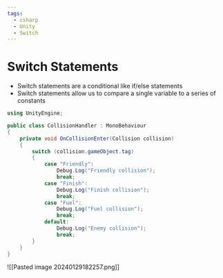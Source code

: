 ```yaml
---
tags:
  - csharp
  - Unity
  - Switch
---
```

# Switch Statements


* Switch statements are a conditional like if/else statements
* Switch statements allow us to compare a single variable to a series of constants

```c#
using UnityEngine;

public class CollisionHandler : MonoBehaviour
{
    private void OnCollisionEnter(Collision collision)
    {
        switch (collision.gameObject.tag)
        {
            case "Friendly":
                Debug.Log("Friendly collision");
                break;
            case "Finish":
                Debug.Log("Finish collision");
                break;
            case "Fuel":
                Debug.Log("Fuel collision");
                break;
            default:
                Debug.Log("Enemy collision");
                break;
        }
    }
}
```

![[Pasted image 20240129182257.png]]




